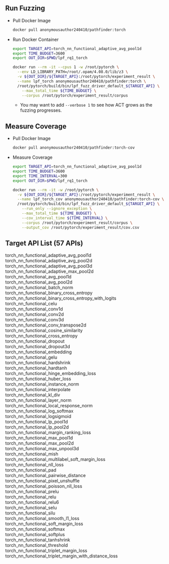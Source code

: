 ## Run Fuzzing

 - Pull Docker Image
	 ```bash
	 docker pull anonymousauthor240410/pathfinder:torch
	 ```

 - Run Docker Container
	```bash
	export TARGET_API=torch_nn_functional_adaptive_avg_pool1d
	export TIME_BUDGET=3600
	export OUT_DIR=$PWD/lpf_rq1_torch
	
	docker run --rm -it --cpus 1 -w /root/pytorch \
	  --env LD_LIBRARY_PATH=/root/.opam/4.08.0/lib/z3 \
	  -v ${OUT_DIR}/${TARGET_API}:/root/pytorch/experiment_result \
	  --name lpf_torch anonymousauthor240410/pathfinder:torch \
	  /root/pytorch/build/bin/lpf_fuzz_driver_default_${TARGET_API} \
	    --max_total_time ${TIME_BUDGET} \
	    --corpus /root/pytorch/experiment_result/corpus
	```
	* You may want to add `--verbose 1` to see how ACT grows as the fuzzing progresses.

## Measure Coverage

 - Pull Docker Image
	 ```bash
	 docker pull anonymousauthor240410/pathfinder:torch-cov
	 ```

  - Measure Coverage
	```bash
	export TARGET_API=torch_nn_functional_adaptive_avg_pool1d
	export TIME_BUDGET=3600
	export TIME_INTERVAL=300
	export OUT_DIR=$PWD/lpf_rq1_torch
	
	docker run --rm -it -w /root/pytorch \
	  -v ${OUT_DIR}/${TARGET_API}:/root/pytorch/experiment_result \
	  --name lpf_torch_cov anonymousauthor240410/pathfinder:torch-cov \
	  /root/pytorch/build/bin/lpf_fuzz_driver_default_${TARGET_API} \
	    --run_only --ignore_exception \
	    --max_total_time ${TIME_BUDGET} \
	    --cov_interval_time ${TIME_INTERVAL} \
	    --corpus /root/pytorch/experiment_result/corpus \
	    --output_cov /root/pytorch/experiment_result/cov.csv
  	```

## Target API List (57 APIs)

torch_nn_functional_adaptive_avg_pool1d\
torch_nn_functional_adaptive_avg_pool2d\
torch_nn_functional_adaptive_avg_pool3d\
torch_nn_functional_adaptive_max_pool2d\
torch_nn_functional_avg_pool1d\
torch_nn_functional_avg_pool2d\
torch_nn_functional_batch_norm\
torch_nn_functional_binary_cross_entropy\
torch_nn_functional_binary_cross_entropy_with_logits\
torch_nn_functional_celu\
torch_nn_functional_conv1d\
torch_nn_functional_conv2d\
torch_nn_functional_conv3d\
torch_nn_functional_conv_transpose2d\
torch_nn_functional_cosine_similarity\
torch_nn_functional_cross_entropy\
torch_nn_functional_dropout\
torch_nn_functional_dropout3d\
torch_nn_functional_embedding\
torch_nn_functional_gelu\
torch_nn_functional_hardshrink\
torch_nn_functional_hardtanh\
torch_nn_functional_hinge_embedding_loss\
torch_nn_functional_huber_loss\
torch_nn_functional_instance_norm\
torch_nn_functional_interpolate\
torch_nn_functional_kl_div\
torch_nn_functional_layer_norm\
torch_nn_functional_local_response_norm\
torch_nn_functional_log_softmax\
torch_nn_functional_logsigmoid\
torch_nn_functional_lp_pool1d\
torch_nn_functional_lp_pool2d\
torch_nn_functional_margin_ranking_loss\
torch_nn_functional_max_pool1d\
torch_nn_functional_max_pool2d\
torch_nn_functional_max_unpool3d\
torch_nn_functional_mish\
torch_nn_functional_multilabel_soft_margin_loss\
torch_nn_functional_nll_loss\
torch_nn_functional_pad\
torch_nn_functional_pairwise_distance\
torch_nn_functional_pixel_unshuffle\
torch_nn_functional_poisson_nll_loss\
torch_nn_functional_prelu\
torch_nn_functional_relu\
torch_nn_functional_relu6\
torch_nn_functional_selu\
torch_nn_functional_silu\
torch_nn_functional_smooth_l1_loss\
torch_nn_functional_soft_margin_loss\
torch_nn_functional_softmax\
torch_nn_functional_softplus\
torch_nn_functional_tanhshrink\
torch_nn_functional_threshold\
torch_nn_functional_triplet_margin_loss\
torch_nn_functional_triplet_margin_with_distance_loss
